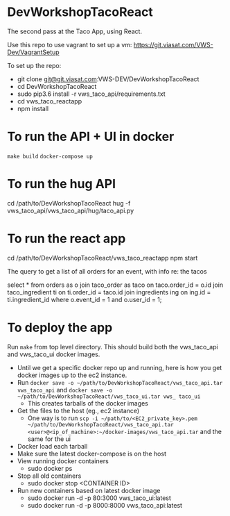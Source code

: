 # DevWorkshopTacoReact

The second pass at the Taco App, using React.

Use this repo to use vagrant to set up a vm: https://git.viasat.com/VWS-Dev/VagrantSetup

To set up the repo:

* git clone git@git.viasat.com:VWS-DEV/DevWorkshopTacoReact
* cd DevWorkshopTacoReact
* sudo pip3.6 install -r vws_taco_api/requirements.txt
* cd vws_taco_reactapp
* npm install

# To run the API + UI in docker

`make build`
`docker-compose up`

# To run the hug API

cd /path/to/DevWorkshopTacoReact
hug -f vws_taco_api/vws_taco_api/hug/taco_api.py

# To run the react app

cd /path/to/DevWorkshopTacoReact/vws_taco_reactapp
npm start

The query to get a list of all orders for an event, with info re: the tacos

select \* from orders as o join taco_order as taco on taco.order_id = o.id join taco_ingredient ti on ti.order_id = taco.id join ingredients ing on ing.id = ti.ingredient_id where o.event_id = 1 and o.user_id = 1;

# To deploy the app

Run `make` from top level directory. This should build both the vws_taco_api and vws_taco_ui docker images.

* Until we get a specific docker repo up and running, here is how you get docker images up to the ec2 instance.
* Run `docker save -o ~/path/to/DevWorkshopTacoReact/vws_taco_api.tar vws_taco_api` and `docker save -o ~/path/to/DevWorkshopTacoReact/vws_taco_ui.tar vws_ taco_ui`
  * This creates tarballs of the docker images
* Get the files to the host (eg., ec2 instance)
  * One way is to run `scp -i ~/path/to/<EC2_private_key>.pem ~/path/to/DevWorkshopTacoReact/vws_taco_api.tar <user>@<ip_of_machine>:~/docker-images/vws_taco_api.tar` and the same for the ui
* Docker load each tarball
* Make sure the latest docker-compose is on the host
* View running docker containers
  * sudo docker ps
* Stop all old containers
  * sudo docker stop \<CONTAINER ID\>
* Run new containers based on latest docker image
  * sudo docker run -d -p 80:3000 vws_taco_ui:latest
  * sudo docker run -d -p 8000:8000 vws_taco_api:latest
